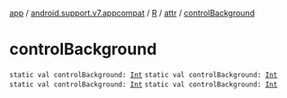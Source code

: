 [app](../../../index.md) / [android.support.v7.appcompat](../../index.md) / [R](../index.md) / [attr](index.md) / [controlBackground](.)

# controlBackground

`static val controlBackground: `[`Int`](https://kotlinlang.org/api/latest/jvm/stdlib/kotlin/-int/index.html)
`static val controlBackground: `[`Int`](https://kotlinlang.org/api/latest/jvm/stdlib/kotlin/-int/index.html)
`static val controlBackground: `[`Int`](https://kotlinlang.org/api/latest/jvm/stdlib/kotlin/-int/index.html)
`static val controlBackground: `[`Int`](https://kotlinlang.org/api/latest/jvm/stdlib/kotlin/-int/index.html)
